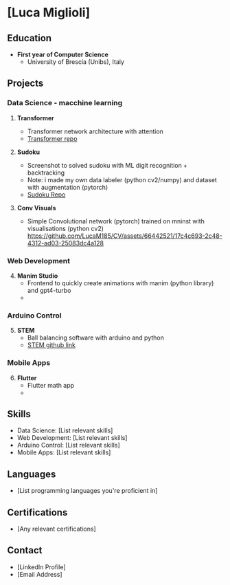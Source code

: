 # [Luca Miglioli]

## Education
- **First year of Computer Science**
  - University of Brescia (Unibs), Italy
  
## Projects

### Data Science - macchine learning
1. **Transformer**
   - Transformer network architecture with attention
   - [Transformer repo](https://github.com/LucaM185/MLgit)

2. **Sudoku**
   - Screenshot to solved sudoku with ML digit recognition + backtracking
   - Note: i made my own data labeler (python cv2/numpy) and dataset with augmentation (pytorch)  
   - [Sudoku Repo](https://github.com/LucaM185/MLgit)

3. **Conv Visuals**
   - Simple Convolutional network (pytorch) trained on mninst with visualisations (python cv2)
     https://github.com/LucaM185/CV/assets/66442521/17c4c693-2c48-4312-ad03-25083dc4a128


   
### Web Development
4. **Manim Studio**
   - Frontend to quickly create animations with manim (python library) and gpt4-turbo
   - 

### Arduino Control
5. **STEM**
   - Ball balancing software with arduino and python 
   - [STEM github link](https://github.com/LucaM185/STEM)

### Mobile Apps
6. **Flutter**
   - Flutter math app 
   - 

## Skills
- Data Science: [List relevant skills]
- Web Development: [List relevant skills]
- Arduino Control: [List relevant skills]
- Mobile Apps: [List relevant skills]

## Languages
- [List programming languages you're proficient in]

## Certifications
- [Any relevant certifications]

## Contact
- [LinkedIn Profile]
- [Email Address]
